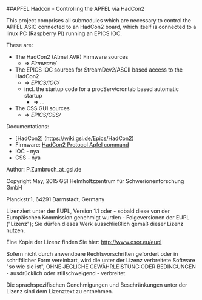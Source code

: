 ##APFEL Hadcon - Controlling the APFEL via HadCon2

This project comprises all submodules which are necessary to control the APFEL ASIC connected to an HadCon2 board,
which itself is connected to a linux PC (Raspberry PI) running an EPICS IOC.

These are:
  * The HadCon2 (Atmel AVR) Firmware sources 
     * &rArr; _Firmware/_
  * The EPICS IOC sources for StreamDev2/ASCII based access to the HadCon2
     * &rArr; _EPICS/IOC/_
     * incl. the startup code for a procServ/crontab based automatic startup
         * &rArr; ... 
  * The CSS GUI sources
     * &rArr; _EPICS/CSS/_  
  
Documentations:
 * [HadCon2] (https://wiki.gsi.de/Epics/HadCon2)
 * Firmware: [HadCon2 Protocol Apfel command](https://wiki.gsi.de/Epics/HadConMultipurposeControlsProtocolCmndApfel)
 * IOC - nya
 * CSS - nya

Author: P.Zumbruch_at_gsi.de

Copyright May, 2015  GSI Helmholtzzentrum für Schwerionenforschung GmbH

Planckstr.1, 64291 Darmstadt, Germany

Lizenziert unter der EUPL, Version 1.1 oder - sobald diese von der Europäischen Kommission genehmigt wurden - Folgeversionen der EUPL ("Lizenz"); Sie dürfen dieses Werk ausschließlich gemäß dieser Lizenz nutzen.

Eine Kopie der Lizenz finden Sie hier: http://www.osor.eu/eupl

Sofern nicht durch anwendbare Rechtsvorschriften gefordert oder in schriftlicher Form vereinbart, wird die unter der Lizenz verbreitete Software "so wie sie ist", OHNE JEGLICHE GEWÄHRLEISTUNG ODER BEDINGUNGEN - ausdrücklich oder stillschweigend - verbreitet.

Die sprachspezifischen Genehmigungen und Beschränkungen unter der Lizenz sind dem Lizenztext zu entnehmen.
